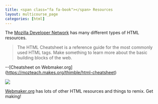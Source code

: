```yaml
---
title: <span class="fa fa-book"></span> Resources
layout: multicourse_page
categories: [html]
---
```


The <a href="https://developer.mozilla.org/en-US/docs/Web/HTML">Mozilla Developer Network</a> has many different types of HTML resources.

>The HTML Cheatsheet is a reference guide for the most commonly used HTML tags. Make something to learn more about the basic building blocks of the web.

--[Cheatsheet on Webmaker.org] (https://mozteach.makes.org/thimble/html-cheatsheet)

<img src="https://webmaker.org/img/cat.gif">

[Webmaker.org](https://webmaker.org/en-US/gallery) has lots of other HTML resources and things to remix. Get making!